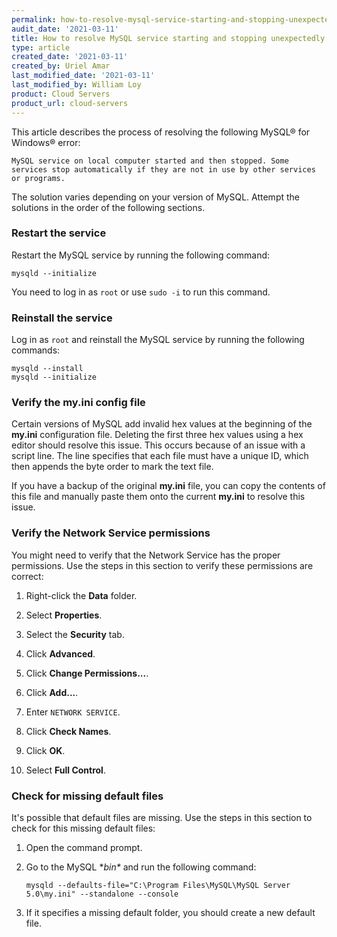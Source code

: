 ```yaml
---
permalink: how-to-resolve-mysql-service-starting-and-stopping-unexpectedly/
audit_date: '2021-03-11'
title: How to resolve MySQL service starting and stopping unexpectedly
type: article
created_date: '2021-03-11'
created_by: Uriel Amar
last_modified_date: '2021-03-11'
last_modified_by: William Loy
product: Cloud Servers
product_url: cloud-servers
---
```


This article describes the process of resolving the following MySQL&reg; for Windows&reg; error:

    MySQL service on local computer started and then stopped. Some services stop automatically if they are not in use by other services or programs.

The solution varies depending on your version of MySQL. Attempt the solutions in the order of the following sections.

### Restart the service

Restart the MySQL service by running the following command: 

    mysqld --initialize
  
You need to log in as `root` or use `sudo -i` to run this command.
    
### Reinstall the service

Log in as `root` and reinstall the MySQL service by running the following commands: 

    mysqld --install
    mysqld --initialize 

### Verify the my.ini config file

Certain versions of MySQL add invalid hex values at the beginning of the **my.ini** configuration file.
Deleting the first three hex values using a hex editor should resolve this issue. This occurs because of an
issue with a script line. The line specifies that each file must have a unique ID, which then appends the
byte order to mark the text file.  

If you have a backup of the original **my.ini** file, you can copy the contents of this file and manually
paste them onto the current **my.ini** to resolve this issue.

### Verify the Network Service permissions

You might need to verify that the Network Service has the proper permissions. Use the steps in this section
to verify these permissions are correct:

1. Right-click the **Data** folder.

2. Select **Properties**.

3. Select the **Security** tab.

4. Click **Advanced**.

5. Click **Change Permissions...**.

6. Click **Add...**.

7. Enter `NETWORK SERVICE`.

8. Click **Check Names**.

9. Click **OK**.

10. Select **Full Control**.

### Check for missing default files

It's possible that default files are missing. Use the steps in this section to check for this missing default files:

1. Open the command prompt.

2. Go to the MySQL **bin\** and run the following command:

       mysqld --defaults-file="C:\Program Files\MySQL\MySQL Server 5.0\my.ini" --standalone --console

3. If it specifies a missing default folder, you should create a new default file.
